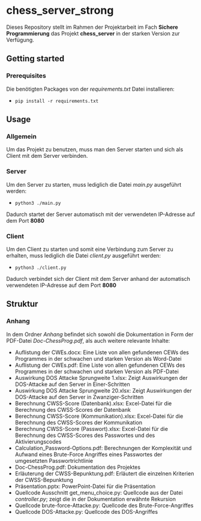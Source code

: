 # chess_server_strong
Dieses Repository stellt im Rahmen der Projektarbeit im Fach **Sichere Programmierung** das Projekt **chess_server** in der starken Version zur Verfügung.

## Getting started
### Prerequisites
Die benötigten Packages von der _requirements.txt_ Datei installieren:

- ```pip install -r requirements.txt```


## Usage
### Allgemein
Um das Projekt zu benutzen, muss man den Server starten und sich als Client mit dem Server verbinden.
### Server
Um den Server zu starten, muss lediglich die Datei _main.py_ ausgeführt werden:
- ```python3 ./main.py```

Dadurch startet der Server automatisch mit der verwendeten IP-Adresse auf dem Port **8080**


### Client
Um den Client zu starten und somit eine Verbindung zum Server zu erhalten, muss lediglich die Datei _client.py_ ausgeführt werden:
- ```python3 ./client.py```

Dadurch verbindet sich der Client mit dem Server anhand der automatisch verwendeten IP-Adresse auf dem Port **8080**


## Struktur
### Anhang
In dem Ordner _Anhang_ befindet sich sowohl die Dokumentation in Form der PDF-Datei _Doc-ChessProg.pdf_, als auch weitere relevante Inhalte:
- Auflistung der CWEs.docx: Eine Liste von allen gefundenen CEWs des Programmes in der schwachen und starken Version als Word-Datei
- Auflistung der CWEs.pdf: Eine Liste von allen gefundenen CEWs des Programmes in der schwachen und starken Version als PDF-Datei
- Auswirkung DOS Attacke Sprungweite 1.xlsx: Zeigt Auswirkungen der DOS-Attacke auf den Server in Einer-Schritten
- Auswirkung DOS Attacke Sprungweite 20.xlsx: Zeigt Auswirkungen der DOS-Attacke auf den Server in Zwanziger-Schritten
- Berechnung CWSS-Score (Datenbank).xlsx: Excel-Datei für die Berechnung des CWSS-Scores der Datenbank
- Berechnung CWSS-Score (Kommunikation).xlsx: Excel-Datei für die Berechnung des CWSS-Scores der Kommunikation
- Berechnung CWSS-Score (Passwort).xlsx: Excel-Datei für die Berechnung des CWSS-Scores des Passwortes und des Aktivierungscodes
- Calculation_Password-Options.pdf: Berechnungen der Komplexität und Aufwand eines Brute-Force Angriffes eines Passwortes der umgesetzten Passwortrichtlinie
- Doc-ChessProg.pdf: Dokumentation des Projektes
- Erläuterung der CWSS-Bepunktung.pdf: Erläutert die einzelnen Kriterien der CWSS-Bepunktung
- Präsentation.pptx: PowerPoint-Datei für die Präsentation
- Quellcode Ausschnitt get_menu_choice.py: Quellcode aus der Datei _controller.py_; zeigt die in der Dokumentation erwähnte Rekursion
- Quellcode brute-force-Attacke.py: Quellcode des Brute-Force-Angriffes
- Quellcode DOS-Attacke.py: Quellcode des DOS-Angriffes
